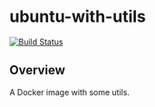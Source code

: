 # ubuntu-with-utils

[![Build Status](https://github.com/Israphel/ubuntu-with-utils/actions/workflows/docker.yml/badge.svg)](https://github.com/Israphel/ubuntu-with-utils/actions/workflows/docker.yml)

## Overview
A Docker image with some utils.
